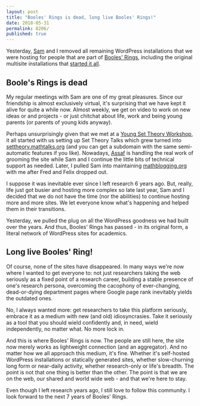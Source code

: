 ```yaml
---
layout: post
title: "Booles' Rings is dead, long live Booles' Rings!"
date: 2018-05-31
permalink: 0206/
published: true
---
```


Yesterday, [Sam](http://scoskey.org/) and I removed all remaining WordPress installations that we were hosting for people that are part of [Booles' Rings](https://boolesrings.org/), including the original multisite installations that [started it all](/0069/).


## Boole's Rings is dead

My regular meetings with Sam are one of my great pleasures. Since our friendship is almost exclusively virtual, it's surprising that we have kept it alive for quite a while now. Almost weekly, we get on video to work on new ideas or and projects - or just chitchat about life, work and being young parents (or parents of young kids anyway).

Perhaps unsurprisingly given that we met at a [Young Set Theory Workshop](/0054/), it all started with us setting up Set Theory Talks which grew turned into [settheory.mathtalks.org](http://settheory.mathtalks.org/) (and you can get a subdomain with the same semi-automatic features if you like). Nowadays, [Assaf](http://blog.assafrinot.com) is handling the real work of grooming the site while Sam and I continue the little bits of technical support as needed. Later, I pulled Sam into maintaining [mathblogging.org](https://mathblogging.org/) with me after Fred and Felix dropped out.

I suppose it was inevitable ever since I left research 6 years ago.  But, really, life just got busier and hosting more complex so late last year, Sam and I decided that we do not have the time (nor the abilities) to continue hosting more and more sites. We let everyone know what's happening and helped them in their transitions.

Yesterday, we pulled the plug on all the WordPress goodness we had built over the years. And thus, Booles' Rings has passed - in its original form, a literal network of WordPress sites for academics.


## Long live Booles' Ring!

Of course, none of the sites have disappeared. In many ways we're now where I wanted to get everyone to: not just researchers taking the web seriously as a fixed point of a research career, building a stable presence of one's research persona, overcoming the cacophony of ever-changing, dead-or-dying department pages where Google page rank inevitably yields the outdated ones.

No, I always wanted more: get researchers to take this platform seriously, embrace it as a medium with new (and old) idiosyncrasies. Take it seriously as a tool that you should wield confidently and, in need, wield independently, no matter what. No more lock in.

And this is where Booles' Rings is now. The people are still here, the site now merely works as lightweight connection (and an aggregator). And no matter how we all approach this medium, it's fine. Whether it's self-hosted WordPress installations or statically generated sites, whether slow-churning long form or near-daily activity, whether research-only or life's breadth. The point is not that one thing is better than the other. The point is that we are on the web, our shared and world wide web - and that we're here to stay.

Even though I left research years ago, I still love to follow this community. I look forward to the next 7 years of Booles' Rings.

